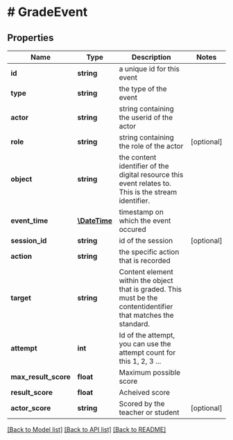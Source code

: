 # # GradeEvent

## Properties

Name | Type | Description | Notes
------------ | ------------- | ------------- | -------------
**id** | **string** | a unique id for this event | 
**type** | **string** | the type of the event | 
**actor** | **string** | string containing the userid of the actor | 
**role** | **string** | string containing the role of the actor | [optional] 
**object** | **string** | the content identifier of the digital resource this event relates to. This is the stream identifier. | 
**event_time** | [**\DateTime**](\DateTime.md) | timestamp on which the event occured | 
**session_id** | **string** | id of the session | [optional] 
**action** | **string** | the specific action that is recorded | 
**target** | **string** | Content element within the object that is graded. This must be the contentidentifier that matches the standard. | 
**attempt** | **int** | Id of the attempt, you can use the attempt count for this 1, 2, 3 ... | 
**max_result_score** | **float** | Maximum possible score | 
**result_score** | **float** | Acheived score | 
**actor_score** | **string** | Scored by the teacher or student | [optional] 

[[Back to Model list]](../../README.md#documentation-for-models) [[Back to API list]](../../README.md#documentation-for-api-endpoints) [[Back to README]](../../README.md)


